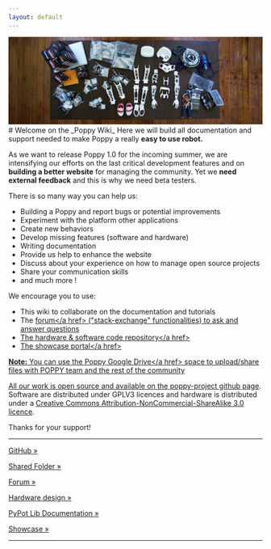 ```yaml
---
layout: default
---
```

<img src="media/poppy_components-1100x3801.jpg" width="950">
# Welcome on the _Poppy Wiki_
Here we will build all documentation and support needed to make Poppy a really <b>easy to use robot.</b> 

As we want to release Poppy 1.0 for the incoming summer, we are intensifying our efforts on the last critical development features and on <b>building a better website</b> for managing the community. Yet we <b>need external feedback</b> and this is why we need beta testers.

There is so many way you can help us:

- Building a Poppy and report bugs or potential improvements
- Experiment with the platform other applications
- Create new behaviors
- Develop missing features (software and hardware)
- Writing documentation
- Provide us help to enhance the website
- Discuss about your experience on how to manage open source projects
- Share your communication skills
- and much more !

We encourage you to use:

- This wiki to collaborate on the documentation and tutorials
- The <a href="https://forum.poppy-project.org/">forum</a href> ("stack-exchange" functionalities) to ask and answer questions
- The hardware & software <a href="https://github.com/poppy-project/">code repository</a href>
- The <a href="http://poppy-project.org">showcase portal</a href>

**Note:** You can use the <a href="https://drive.google.com/folderview?id=0B_q9MlqcWxlNeHlHcjdXdmhIRXc&usp=sharing">Poppy Google Drive</a href> space to upload/share files with POPPY team and the rest of the community</p>

All our work is open source and available on the [poppy-project github page](https://www.github.com/poppy-project/). Software are distributed under GPLV3 licences and hardware is distributed under a [Creative Commons Attribution-NonCommercial-ShareAlike 3.0 licence](http://creativecommons.org/licenses/by-nc-sa/3.0/). 

Thanks for your support!

<hr />

<div class="row">
  <div class="col-md-4">
    <p><a href="https://github.com/poppy-project/" class="btn btn-primary btn-lg btn-block" role="button"><i class="fa fa-github fa-fw"></i> GitHub &raquo;</a></p>
  </div>
  <div class="col-md-4">
    <p><a href="https://drive.google.com/folderview?id=0B_q9MlqcWxlNeHlHcjdXdmhIRXc&usp=sharing" class="btn btn-lg btn-block" role="button"> <i class="fa fa-folder-open fa-fw"></i>Shared Folder &raquo;</a></p>
  </div>
  <div class="col-md-4">
    <p><a href="https://poppy-project-forum.bordeaux.inria.fr/" class="btn btn-danger btn-lg btn-block" role="button" ><i class="fa fa-users fa-fw"></i> Forum &raquo;</a></p>
  </div>
</div>

<div class="row">
  <div class="col-md-4">
    <p><a href="https://github.com/poppy-project/poppy-hardware-beta" class="btn btn-primary btn-lg btn-block" role="button"><i class="fa fa-github fa-fw"></i> Hardware design &raquo;</a></p>
  </div>
  <div class="col-md-4">
    <p><a href="http://wiki.poppy-project.org/documentation/pypot-library/" class="btn btn-lg btn-block" role="button"> <i class="fa fa-folder-open fa-fw"></i>PyPot Lib Documentation &raquo;</a></p>
  </div>
  <div class="col-md-4">
    <p><a href="http://poppy-project.org" class="btn btn-danger btn-lg btn-block" role="button"><i class="fa fa-users fa-fw"></i> Showcase &raquo;</a></p>
  </div>
</div>

<hr />

